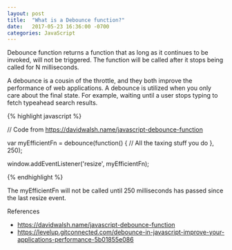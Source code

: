 ```yaml
---
layout: post
title:  "What is a Debounce function?"
date:   2017-05-23 16:36:00 -0700
categories: JavaScript
---
```


Debounce function returns a function that as long as it
continues to be invoked, will not be triggered. The 
function will be called after it stops being called for 
N milliseconds.

A debounce is a cousin of the throttle, and they both improve 
the performance of web applications.
A debounce is utilized when you only care about the final state. 
For example, waiting until a user stops typing to fetch typeahead search results.

{% highlight javascript %}

// Code from https://davidwalsh.name/javascript-debounce-function

var myEfficientFn = debounce(function() {
	// All the taxing stuff you do
}, 250);

window.addEventListener('resize', myEfficientFn); 

{% endhighlight %}

The myEfficientFn will not be called until 250 milliseconds has 
passed since the last resize event.

References
- https://davidwalsh.name/javascript-debounce-function
- https://levelup.gitconnected.com/debounce-in-javascript-improve-your-applications-performance-5b01855e086